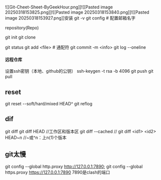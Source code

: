 ![[Git-Cheet-Sheet-ByGeekHour.png]]![[Pasted image 20250318153825.png]]![[Pasted image 20250318153840.png]]![[Pasted image 20250318153927.png]]安装
git -v
git config # 配置邮箱名字

repository(Repo)

git init
git clone

git status
git add \<file>  # 通配符
git commit -m \<info>
git log --oneline
#### 远程仓库
设置ssh密钥（本地、github的公钥）
ssh-keygen -t rsa -b 4096
git push
git pull

## reset
git reset --soft/hard/mixed HEAD^
git reflog

## dif
git diff
git diff HEAD //工作区和版本区
git diff --cached //
git diff \<id1> \<id2>
HEAD~n //~或^n：上n(1)个版本

## git太慢
git config --global http.proxy http://127.0.0.1:7890; git config --global https.proxy https://127.0.0.1:7890
7890是clash的端口
